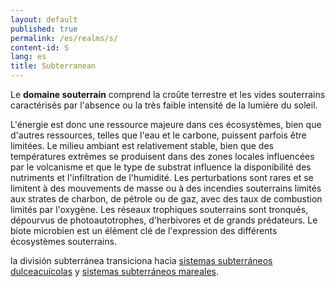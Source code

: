 ```yaml
---
layout: default
published: true
permalink: /es/realms/s/
content-id: S
lang: es
title: Subterranean
---
```


Le **domaine souterrain** comprend la croûte terrestre et les vides souterrains caractérisés par l'absence ou la très faible intensité de la lumière du soleil. 

L'énergie est donc une ressource majeure dans ces écosystèmes, bien que d'autres ressources, telles que l'eau et le carbone, puissent parfois être limitées. Le milieu ambiant est relativement stable, bien que des températures extrêmes se produisent dans des zones locales influencées par le volcanisme et que le type de substrat influence la disponibilité des nutriments et l'infiltration de l'humidité. Les perturbations sont rares et se limitent à des mouvements de masse ou à des incendies souterrains limités aux strates de charbon, de pétrole ou de gaz, avec des taux de combustion limités par l'oxygène. Les réseaux trophiques souterrains sont tronqués, dépourvus de photoautotrophes, d'herbivores et de grands prédateurs. Le biote microbien est un élément clé de l'expression des différents écosystèmes souterrains.

la división subterránea transiciona hacia [sistemas subterráneos dulceacuícolas](/explore/realms/SF) y [sistemas subterráneos mareales](/explore/realms/SM).
